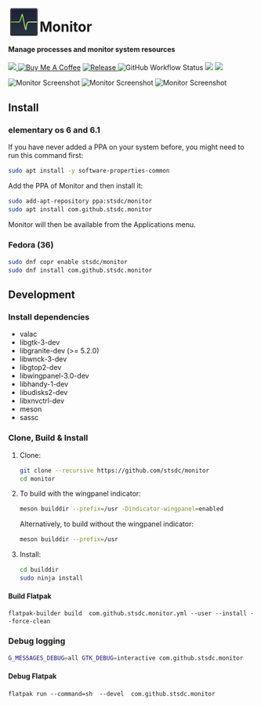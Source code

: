 <p align="center">
    <img align="left" width="64" height="64" src="data/icons/64/com.github.stsdc.monitor.svg">
    <h1 class="rich-diff-level-zero">Monitor</h1>
</p>

<h4 align="left">Manage processes and monitor system resources</h4>

<p align="left">
    <a href="https://paypal.me/stsdc/10">
        <img src="https://img.shields.io/badge/Donate-PayPal-green.svg">
    </a>
    <a href="https://ko-fi.com/stsdc" title="Donate to this project using Buy Me A Coffee"><img src="https://img.shields.io/badge/buy%20me%20a%20coffee-donate-yellow.svg" alt="Buy Me A Coffee" /></a>
    <a href="https://github.com/stsdc/monitor/releases">
        <img src="https://img.shields.io/github/release/stsdc/monitor.svg" alt="Release">
    </a>
    <img alt="GitHub Workflow Status" src="https://github.com/stsdc/monitor/actions/workflows/main.yml/badge.svg">
    <a href="https://copr.fedorainfracloud.org/coprs/stsdc/monitor/package/com.github.stsdc.monitor/"><img src="https://copr.fedorainfracloud.org/coprs/stsdc/monitor/package/com.github.stsdc.monitor/status_image/last_build.png" /></a>
    <a href="https://github.com/stsdc/monitor/blob/master/LICENSE">
        <img src="https://img.shields.io/github/license/stsdc/monitor.svg">
    </a>
</p>

![Monitor Screenshot](https://github.com/stsdc/monitor/raw/dev/data/screenshots/monitor-processes.png)
![Monitor Screenshot](https://github.com/stsdc/monitor/raw/dev/data/screenshots/monitor-system.png)
![Monitor Screenshot](https://github.com/stsdc/monitor/raw/dev/data/screenshots/monitor-containers.png)

## Install

### elementary os 6 and 6.1

If you have never added a PPA on your system before, you might need to run this command first:

```bash
sudo apt install -y software-properties-common
```

Add the PPA of Monitor and then install it:

```bash
sudo add-apt-repository ppa:stsdc/monitor
sudo apt install com.github.stsdc.monitor
```

Monitor will then be available from the Applications menu.

### Fedora (36)

```bash
sudo dnf copr enable stsdc/monitor 
sudo dnf install com.github.stsdc.monitor
```

## Development

### Install dependencies

* valac
* libgtk-3-dev
* libgranite-dev (>= 5.2.0)
* libwnck-3-dev
* libgtop2-dev
* libwingpanel-3.0-dev
* libhandy-1-dev
* libudisks2-dev
* libxnvctrl-dev
* meson
* sassc

### Clone, Build & Install

1. Clone:
   ```bash
   git clone --recursive https://github.com/stsdc/monitor
   cd monitor
   ```

2. To build with the wingpanel indicator:
   ```bash
   meson builddir --prefix=/usr -Dindicator-wingpanel=enabled
   ```
   Alternatively, to build without the wingpanel indicator:
   ```bash
   meson builddir --prefix=/usr
   ```

3. Install:
   ```bash
   cd builddir
   sudo ninja install
   ```

#### Build Flatpak

    flatpak-builder build  com.github.stsdc.monitor.yml --user --install --force-clean

### Debug logging

```bash
G_MESSAGES_DEBUG=all GTK_DEBUG=interactive com.github.stsdc.monitor
```

#### Debug Flatpak

    flatpak run --command=sh  --devel  com.github.stsdc.monitor